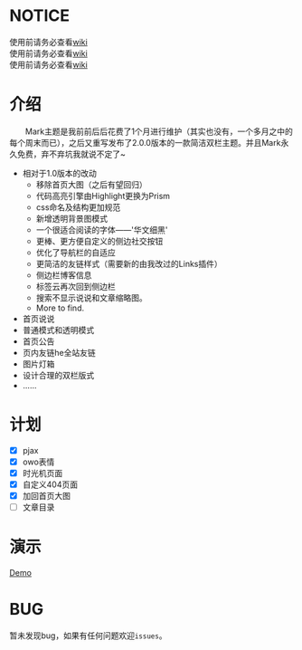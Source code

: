 # NOTICE
使用前请务必查看[wiki](https://github.com/BigCoke233/mark/wiki)  
使用前请务必查看[wiki](https://github.com/BigCoke233/mark/wiki)  
使用前请务必查看[wiki](https://github.com/BigCoke233/mark/wiki)

# 介绍
  Mark主题是我前前后后花费了1个月进行维护（其实也没有，一个多月之中的每个周末而已），之后又重写发布了2.0.0版本的一款简洁双栏主题。并且Mark永久免费，弃不弃坑我就说不定了~
  

- 相对于1.0版本的改动
    - 移除首页大图（之后有望回归）
    - 代码高亮引擎由Highlight更换为Prism
    - css命名及结构更加规范
    - 新增透明背景图模式
    - 一个很适合阅读的字体——'华文细黑'
    - 更棒、更方便自定义的侧边社交按钮
    - 优化了导航栏的自适应
    - 更简洁的友链样式（需要新的由我改过的Links插件）
    - 侧边栏博客信息
    - 标签云再次回到侧边栏
    - 搜索不显示说说和文章缩略图。
    - More to find.
- 首页说说
- 普通模式和透明模式
- 首页公告
- 页内友链he全站友链
- 图片灯箱
- 设计合理的双栏版式
- ......
# 计划
- [x] pjax
- [x] owo表情
- [x] 时光机页面
- [x] 自定义404页面
- [x] 加回首页大图
- [ ] 文章目录

# 演示
[Demo](https://cokewithice.com)

# BUG
暂未发现bug，如果有任何问题欢迎`issues`。
